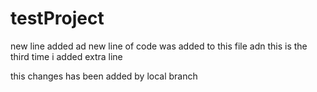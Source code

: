 # testProject

new line added
ad new line of code was added to this file
adn this is the third time i added extra line

this changes has been added by local branch
